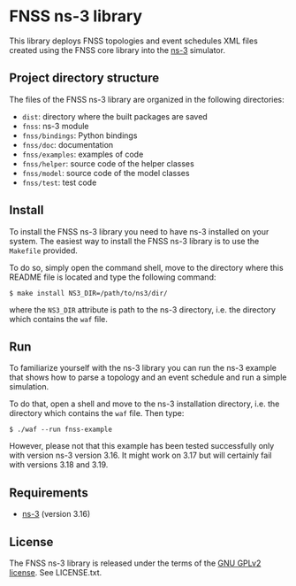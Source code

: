 # FNSS ns-3 library
This library deploys FNSS topologies and event schedules XML files created using the FNSS core library into the [ns-3](https://www.nsnam.org/) simulator.

## Project directory structure
The files of the FNSS ns-3 library are organized in the following directories:

* `dist`: directory where the built packages are saved
* `fnss`: ns-3 module
 * `fnss/bindings`: Python bindings
 * `fnss/doc`: documentation
 * `fnss/examples`: examples of code
 * `fnss/helper`: source code of the helper classes
 * `fnss/model`: source code of the model classes
 * `fnss/test`: test code

## Install
To install the FNSS ns-3 library you need to have ns-3 installed on your system.
The easiest way to install the FNSS ns-3 library is to use the `Makefile` provided.

To do so, simply open the command shell, move to the directory where this README file is located and type the following command:

    $ make install NS3_DIR=/path/to/ns3/dir/

where the `NS3_DIR` attribute is path to the ns-3 directory, i.e. the directory which contains the `waf` file.

## Run
To familiarize yourself with the ns-3 library you can run the ns-3 example
that shows how to parse a topology and an event schedule and run a simple simulation.

To do that, open a shell and move to the ns-3 installation directory, i.e. the directory which contains the `waf` file. Then type:

    $ ./waf --run fnss-example

However, please not that this example has been tested successfully only with version ns-3 version 3.16. It might work on 3.17 but will certainly fail with versions 3.18 and 3.19.

## Requirements
* [ns-3](http://www.nsnam.org) (version 3.16)

## License
The FNSS ns-3 library is released under the terms of the [GNU GPLv2 license](http://www.gnu.org/licenses/gpl-2.0.html). See LICENSE.txt.
